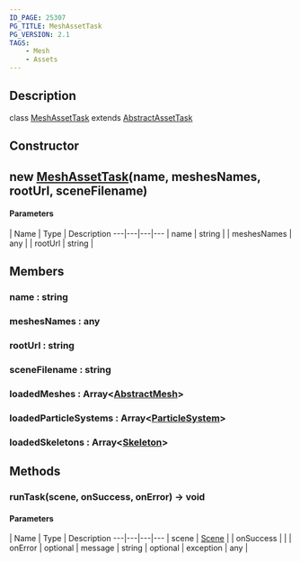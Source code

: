 ```yaml
---
ID_PAGE: 25307
PG_TITLE: MeshAssetTask
PG_VERSION: 2.1
TAGS:
    - Mesh
    - Assets
---
```

## Description

class [MeshAssetTask](/classes/3.1/MeshAssetTask) extends [AbstractAssetTask](/classes/3.1/AbstractAssetTask)



## Constructor

## new [MeshAssetTask](/classes/3.1/MeshAssetTask)(name, meshesNames, rootUrl, sceneFilename)



#### Parameters
 | Name | Type | Description
---|---|---|---
 | name | string | 
 | meshesNames | any | 
 | rootUrl | string | 
## Members

### name : string


### meshesNames : any


### rootUrl : string


### sceneFilename : string


### loadedMeshes : Array&lt;[AbstractMesh](/classes/3.1/AbstractMesh)&gt;


### loadedParticleSystems : Array&lt;[ParticleSystem](/classes/3.1/ParticleSystem)&gt;


### loadedSkeletons : Array&lt;[Skeleton](/classes/3.1/Skeleton)&gt;


## Methods

### runTask(scene, onSuccess, onError) &rarr; void



#### Parameters
 | Name | Type | Description
---|---|---|---
 | scene | [Scene](/classes/3.1/Scene) | 
 | onSuccess |  | 
 | onError | optional | message | string | 
optional | exception | any | 

